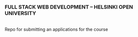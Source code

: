 <h3>FULL STACK WEB DEVELOPMENT – HELSINKI OPEN UNIVERSITY</h3>
<br>
Repo for submitting an applications for the course

